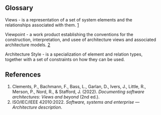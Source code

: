 

## Glossary

Views - is a representation of a set of system elements and the relationships associated with them. [1](#references)

Viewpoint - a work product establishing the conventions for the construction, interpretation, and usee of architecture views and associated architecture models. [2](#references)

Architecture Style - is a specialization of element and relation types, together with a set of constraints on how they can be used. 



## References

1. Clements, P., Bachmann, F., Bass, L., Garlan, D., Ivers, J., Little, R., Merson, P., Nord, R., & Stafford, J. (2022). *Documenting software architectures: Views and beyond* (2nd ed.).
2. ISO/IEC/IEEE 42010:2022. *Software, systems and enterprise — Architecture description*.